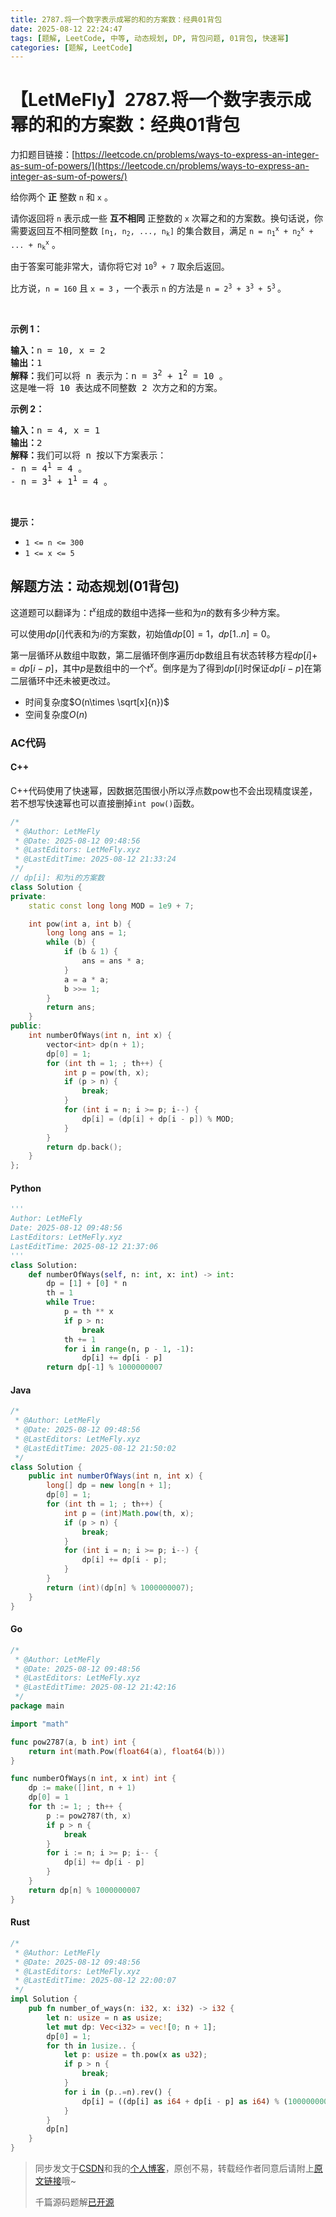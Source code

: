 ```yaml
---
title: 2787.将一个数字表示成幂的和的方案数：经典01背包
date: 2025-08-12 22:24:47
tags: [题解, LeetCode, 中等, 动态规划, DP, 背包问题, 01背包, 快速幂]
categories: [题解, LeetCode]
---
```


# 【LetMeFly】2787.将一个数字表示成幂的和的方案数：经典01背包

力扣题目链接：[https://leetcode.cn/problems/ways-to-express-an-integer-as-sum-of-powers/](https://leetcode.cn/problems/ways-to-express-an-integer-as-sum-of-powers/)

<p>给你两个 <strong>正</strong>&nbsp;整数&nbsp;<code>n</code> 和&nbsp;<code>x</code>&nbsp;。</p>

<p>请你返回将<em>&nbsp;</em><code>n</code>&nbsp;表示成一些&nbsp;<strong>互不相同</strong>&nbsp;正整数的<em>&nbsp;</em><code>x</code>&nbsp;次幂之和的方案数。换句话说，你需要返回互不相同整数&nbsp;<code>[n<sub>1</sub>, n<sub>2</sub>, ..., n<sub>k</sub>]</code>&nbsp;的集合数目，满足&nbsp;<code>n = n<sub>1</sub><sup>x</sup> + n<sub>2</sub><sup>x</sup> + ... + n<sub>k</sub><sup>x</sup></code>&nbsp;。</p>

<p>由于答案可能非常大，请你将它对&nbsp;<code>10<sup>9</sup> + 7</code>&nbsp;取余后返回。</p>

<p>比方说，<code>n = 160</code> 且&nbsp;<code>x = 3</code>&nbsp;，一个表示&nbsp;<code>n</code>&nbsp;的方法是&nbsp;<code>n = 2<sup>3</sup> + 3<sup>3</sup> + 5<sup>3</sup></code><sup>&nbsp;</sup>。</p>

<p>&nbsp;</p>

<p><strong>示例 1：</strong></p>

<pre><b>输入：</b>n = 10, x = 2
<b>输出：</b>1
<b>解释：</b>我们可以将 n 表示为：n = 3<sup>2</sup> + 1<sup>2</sup> = 10 。
这是唯一将 10 表达成不同整数 2 次方之和的方案。
</pre>

<p><strong>示例 2：</strong></p>

<pre><b>输入：</b>n = 4, x = 1
<b>输出：</b>2
<b>解释：</b>我们可以将 n 按以下方案表示：
- n = 4<sup>1</sup> = 4 。
- n = 3<sup>1</sup> + 1<sup>1</sup> = 4 。
</pre>

<p>&nbsp;</p>

<p><strong>提示：</strong></p>

<ul>
	<li><code>1 &lt;= n &lt;= 300</code></li>
	<li><code>1 &lt;= x &lt;= 5</code></li>
</ul>


    
## 解题方法：动态规划(01背包)

这道题可以翻译为：$t^x$组成的数组中选择一些和为$n$的数有多少种方案。

可以使用$dp[i]$代表和为$i$的方案数，初始值$dp[0]=1$，$dp[1..n]=0$。

第一层循环从数组中取数，第二层循环倒序遍历dp数组且有状态转移方程$dp[i] += dp[i - p]$，其中$p$是数组中的一个$t^x$。倒序是为了得到$dp[i]$时保证$dp[i-p]$在第二层循环中还未被更改过。

+ 时间复杂度$O(n\times \sqrt[x]{n})$
+ 空间复杂度$O(n)$

### AC代码

#### C++

C++代码使用了快速幂，因数据范围很小所以浮点数pow也不会出现精度误差，若不想写快速幂也可以直接删掉`int pow()`函数。

```cpp
/*
 * @Author: LetMeFly
 * @Date: 2025-08-12 09:48:56
 * @LastEditors: LetMeFly.xyz
 * @LastEditTime: 2025-08-12 21:33:24
 */
// dp[i]: 和为i的方案数
class Solution {
private:
    static const long long MOD = 1e9 + 7;

    int pow(int a, int b) {
        long long ans = 1;
        while (b) {
            if (b & 1) {
                ans = ans * a;
            }
            a = a * a;
            b >>= 1;
        }
        return ans;
    }
public:
    int numberOfWays(int n, int x) {
        vector<int> dp(n + 1);
        dp[0] = 1;
        for (int th = 1; ; th++) {
            int p = pow(th, x);
            if (p > n) {
                break;
            }
            for (int i = n; i >= p; i--) {
                dp[i] = (dp[i] + dp[i - p]) % MOD;
            }
        }
        return dp.back();
    }
};
```

#### Python

```python
'''
Author: LetMeFly
Date: 2025-08-12 09:48:56
LastEditors: LetMeFly.xyz
LastEditTime: 2025-08-12 21:37:06
'''
class Solution:
    def numberOfWays(self, n: int, x: int) -> int:
        dp = [1] + [0] * n
        th = 1
        while True:
            p = th ** x
            if p > n:
                break
            th += 1
            for i in range(n, p - 1, -1):
                dp[i] += dp[i - p]
        return dp[-1] % 1000000007
```

#### Java

```java
/*
 * @Author: LetMeFly
 * @Date: 2025-08-12 09:48:56
 * @LastEditors: LetMeFly.xyz
 * @LastEditTime: 2025-08-12 21:50:02
 */
class Solution {
    public int numberOfWays(int n, int x) {
        long[] dp = new long[n + 1];
        dp[0] = 1;
        for (int th = 1; ; th++) {
            int p = (int)Math.pow(th, x);
            if (p > n) {
                break;
            }
            for (int i = n; i >= p; i--) {
                dp[i] += dp[i - p];
            }
        }
        return (int)(dp[n] % 1000000007);
    }
}
```

#### Go

```go
/*
 * @Author: LetMeFly
 * @Date: 2025-08-12 09:48:56
 * @LastEditors: LetMeFly.xyz
 * @LastEditTime: 2025-08-12 21:42:16
 */
package main

import "math"

func pow2787(a, b int) int {
    return int(math.Pow(float64(a), float64(b)))
}

func numberOfWays(n int, x int) int {
    dp := make([]int, n + 1)
    dp[0] = 1
    for th := 1; ; th++ {
        p := pow2787(th, x)
        if p > n {
            break
        }
        for i := n; i >= p; i-- {
            dp[i] += dp[i - p]
        }
    }
    return dp[n] % 1000000007
}
```

#### Rust

```rust
/*
 * @Author: LetMeFly
 * @Date: 2025-08-12 09:48:56
 * @LastEditors: LetMeFly.xyz
 * @LastEditTime: 2025-08-12 22:00:07
 */
impl Solution {
    pub fn number_of_ways(n: i32, x: i32) -> i32 {
        let n: usize = n as usize;
        let mut dp: Vec<i32> = vec![0; n + 1];
        dp[0] = 1;
        for th in 1usize.. {
            let p: usize = th.pow(x as u32);
            if p > n {
                break;
            }
            for i in (p..=n).rev() {
                dp[i] = ((dp[i] as i64 + dp[i - p] as i64) % (1000000007 as i64)) as i32
            }
        }
        dp[n]
    }
}
```

> 同步发文于[CSDN](https://letmefly.blog.csdn.net/article/details/150296585)和我的[个人博客](https://blog.letmefly.xyz/)，原创不易，转载经作者同意后请附上[原文链接](https://blog.letmefly.xyz/2025/08/12/LeetCode%202787.%E5%B0%86%E4%B8%80%E4%B8%AA%E6%95%B0%E5%AD%97%E8%A1%A8%E7%A4%BA%E6%88%90%E5%B9%82%E7%9A%84%E5%92%8C%E7%9A%84%E6%96%B9%E6%A1%88%E6%95%B0/)哦~
>
> 千篇源码题解[已开源](https://github.com/LetMeFly666/LeetCode)
